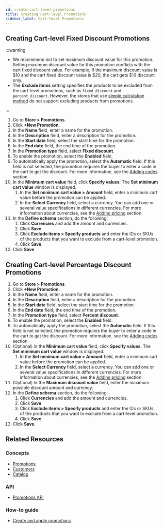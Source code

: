 ```yaml
---
id: create-cart-level-promotions
title: Creating Cart-level Promotions
sidebar_label: Cart-level Promotions
---
```


## Creating Cart-level Fixed Discount Promotions

:::warning

- We recommend not to set maximum discount value for this promotion. Setting maximum discount value for this promotion conflicts with the cart fixed discount value. For example, if the maximum discount value is $10 and the cart fixed discount value is $20, the cart gets $10 discount only.
- The **Exclude items** setting specifies the products to be excluded from the cart-level promotions, such as `fixed_discount` and `percent_discount`. However, the stores that use [simple calculation method](../../api/advanced/settings/index.md#calculation-method) do not support excluding products from promotions.

:::

1. Go to **Store > Promotions**.
1. Click **+New Promotion**.
1. In the **Name** field, enter a name for the promotion.
1. In the **Description** field, enter a description for the promotion.
1. In the **Start date** field, select the start time for the promotion.
1. In the **End date** field, the end time of the promotion.
1. In the **Promotion type** field, select **Fixed discount**.
1. To enable the promotion, select the **Enabled** field.
1. To automatically apply the promotion, select the **Automatic** field.
    If this field is not selected, the promotion requires the buyer to enter a code in the cart to get the discount. For more information, see the [Adding codes](promotions.md#adding-codes) section.
1. In the **Minimum cart value** field, click **Specify values**.
   The **Set minimum cart value** window is displayed.
   1. In the **Set minimum cart value > Amount** field, enter a minimum cart value before the promotion can be applied.
   1. In the **Select Currency** field, select a currency.
      You can add one or several value specifications in different currencies. For more information about currencies, see the [Adding pricing](../catalog.md#adding-pricing) section.
1. In the **Define schema** section, do the following:
    1. Click **Currencies**  and add the amount and currencies.
    1. Click **Save**.
    1. Click **Exclude items > Specify products** and enter the IDs or SKUs of the products that you want to exclude from a cart-level promotion.
    1. Click **Save**.
1. Click **Save**

## Creating Cart-level Percentage Discount Promotions

1. Go to **Store > Promotions**.
1. Click **+New Promotion**.
1. In the **Name** field, enter a name for the promotion.
1. In the **Description** field, enter a description for the promotion.
1. In the **Start date**  field, select the start time for the promotion.
1. In the **End date** field, the end time of the promotion.
1. In the **Promotion type** field, select **Percent discount**.
1. To enable the promotion, select the **Enabled** field.
1. To automatically apply the promotion, select the **Automatic** field.
    If this field is not selected, the promotion requires the buyer to enter a code in the cart to get the discount. For more information, see the [Adding codes](promotions.md#adding-codes) section.
1. (Optional) In the **Minimum cart value** field, click **Specify values**.
   The **Set minimum cart value** window is displayed.
   1. In the **Set minimum cart value > Amount** field, enter a minimum cart value before the promotion can be applied.
   1. In the **Select Currency** field, select a currency.
      You can add one or several value specifications in different currencies. For more information about currencies, see the [Adding pricing](../catalog.md#adding-pricing) section.
1. (Optional) In the **Maximum discount value** field, enter the maximum possible discount amount and currency.
1. In the **Define schema** section, do the following:
    1. Click **Currencies**  and add the amount and currencies.
    1. Click **Save**.
    1. Click **Exclude items > Specify products** and enter the IDs or SKUs of the products that you want to exclude from a cart-level promotion.
    1. Click **Save**.
1. Click **Save**.

## Related Resources

### Concepts

- [Promotions](../../concepts/promotions.md)
- [Customers](../customers.md)
- [Catalog](../catalog.md#adding-pricing)

### API

- [Promotions API](../../api/promotions/index.md)

### How-to guide

- [Create and apply promotions](../../developer/how-to/apply-promotions.md)
